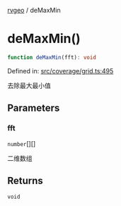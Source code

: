 [rvgeo](../index.md) / deMaxMin

# deMaxMin()

```ts
function deMaxMin(fft): void
```

Defined in: [src/coverage/grid.ts:495](https://github.com/pzq123456/RVGeo/blob/e727f6f6e310621d656b74948bed9956ff45a613/src/coverage/grid.ts#L495)

去除最大最小值

## Parameters

### fft

`number`[][]

二维数组

## Returns

`void`
